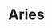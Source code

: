 ---
title: "Aries"
hashtag: "aries"
borders:
  - Cetus
  - Perseus
  - Pisces
  - Taurus
  - Triangulum
tags:
  - Zodiac
  - Constellation
---